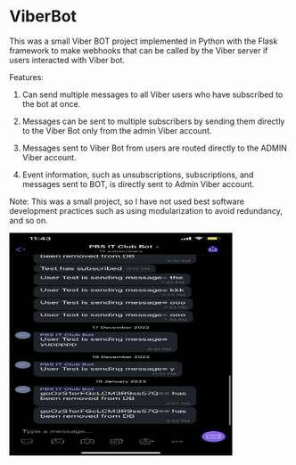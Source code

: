 # ViberBot
This was a small Viber BOT project implemented in Python with the Flask framework to make webhooks 
that can be called by the Viber server if users interacted with Viber bot.


Features:

1. Can send multiple messages to all Viber users who have subscribed to the bot at once.

2. Messages can be sent to multiple subscribers by sending them directly to the Viber Bot only from the admin Viber account.

3. Messages sent to Viber Bot from users are routed directly to the ADMIN Viber account.

4. Event information, such as unsubscriptions, subscriptions, and messages sent to BOT, is directly sent to Admin  Viber account.


Note: This was a small project, so I have not used best software development practices such as using modularization to avoid redundancy, and so on.



<a href="url"><img src="https://github.com/rupysdxe/ViberBot/blob/main/demo/IMG_0850.PNG" width="400" height="400"></a>
